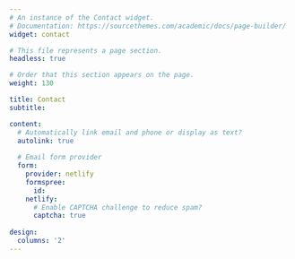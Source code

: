 ```yaml
---
# An instance of the Contact widget.
# Documentation: https://sourcethemes.com/academic/docs/page-builder/
widget: contact

# This file represents a page section.
headless: true

# Order that this section appears on the page.
weight: 130

title: Contact
subtitle:

content:
  # Automatically link email and phone or display as text?
  autolink: true
  
  # Email form provider
  form:
    provider: netlify
    formspree:
      id:
    netlify:
      # Enable CAPTCHA challenge to reduce spam?
      captcha: true
  
design:
  columns: '2'
---
```


<script type='text/javascript' id='clustrmaps' src='//cdn.clustrmaps.com/map_v2.js?cl=ffffff&w=100&t=n&d=wL_ivsmVVMt7CEc4pZwoXFUxpUSp2OEBWmmfI4O8u94'></script>

